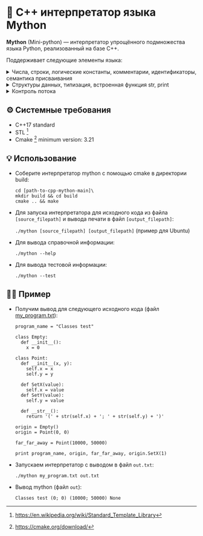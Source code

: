 # 🐍 C++ интерпретатор языка Mython
**Mython** (Mini-python) — интерпретатор упрощённого подмножества языка Python, реализованный на базе C++.

Поддерживает следующие элементы языка:

<details>
<summary>Числа, строки, логические константы, комментарии, идентификаторы, семантика присваивания</summary>

| | |
| ---- | ---- |
| **Исходный код** | `x = 57`<br>`print(x)`<br>`x = 'C++ black belt'`<br>`print(x)`<br>`y = False`<br>`x = y`<br>`print(x)`<br>`x = None`<br>`print(x, y)` |
| **Вывод** | `57`<br>`C++ black belt`<br>`False`<br>`None False` |
</details>
<details>
<summary>Структуры данных, типизация, встроенная функция str, print</summary>

  - *Классы*
  - *Наследование*
  - *Методы*

	| | |
	| ---- | ---- |
	| **Исходный код** | `class Shape:`<br>`  def __str__(self):`<br>`    return "Shape"`<br><br>`class Rect(Shape):`<br>`  def __init__(self, w, h):`<br>`    self.w = w`<br>`    self.h = h`<br>`  def __str__(self):`<br>`    return "Rect(" + str(self.w) + 'x' + str(self.h) + ')'`<br><br>`class Circle(Shape):`<br>`  def __init__(self, r):`<br>`    self.r = r`<br>`  def __str__(self):`<br>`    return 'Circle(' + str(self.r) + ')'`<br><br>`class Triangle(Shape):`<br>`  def __init__(self, a, b, c):`<br>`    self.ok = a + b > c and a + c > b and b + c > a`<br>`    if (self.ok):`<br>`      self.a = a`<br>`      self.b = b`<br>`      self.c = c`<br>`  def __str__(self):`<br>`    if self.ok:`<br>`      return 'Triangle(' + str(self.a) + ', ' + str(self.b) + ', ' + str(self.c) + ')'`<br>`    else:`<br>`      return 'Wrong triangle'`<br><br>`r = Rect(10, 20)`<br>`c = Circle(52)`<br>`t1 = Triangle(3, 4, 5)`<br>`t2 = Triangle(125, 1, 2)`<br><br>`print(r, c, t1, t2)` |
	| **Вывод** | `Rect(10x20) Circle(52) Triangle(3, 4, 5) Wrong triangle` |
</details>
<details>
<summary>Контроль потока</summary>

  - *Условный оператор*

	| | |
	| ---- | ---- |
	| **Исходный код** | `x = 4`<br>`y = 5`<br>`if x > y:`<br>`  print("x > y")`<br>`else:`<br>`  print("x <= y")`<br>`if x > 0:`<br>`  if y < 0:`<br>`    print("y < 0")`<br>`  else:`<br>`    print("y >= 0")`<br>`else:`<br>`  print("x <= 0")` |
	| **Вывод** | `x <= y`<br>`y >= 0` |		
</details>

## ⚙️ Системные требования
- C++17 standard
- STL [^1]
- Cmake [^2] minimum version: 3.21

## 💡 Использование
- Соберите интерпретатор mython с помощью cmake в директории build:

	```
	cd [path-to-cpp-mython-main]\
	mkdir build && cd build
	cmake .. && make
	```

- Для запуска интерпретатора для исходного кода из файла ```[source_filepath]``` и вывода печати в файл ```[output_filepath]```:

	```./mython [source_filepath] [output_filepath]``` (пример для Ubuntu)

- Для вывода справочной информации:

	```./mython --help```

- Для вывода тестовой информации:

	```./mython --test```

## 👨‍💻 Пример
- Получим вывод для следующего исходного кода (файл [my_program.txt](my_program.txt)):

	```
	program_name = "Classes test"
	
	class Empty:
	  def __init__():
	    x = 0
	
	class Point:
	  def __init__(x, y):
	    self.x = x
	    self.y = y
	
	  def SetX(value):
	    self.x = value
	  def SetY(value):
	    self.y = value
	
	  def __str__():
	    return '(' + str(self.x) + '; ' + str(self.y) + ')'
	
	origin = Empty()
	origin = Point(0, 0)
	
	far_far_away = Point(10000, 50000)
	
	print program_name, origin, far_far_away, origin.SetX(1)
	```

- Запускаем интерпретатор с выводом в файл ```out.txt```:

	```./mython my_program.txt out.txt```

- Вывод mython (файл ```out```):

	```Classes test (0; 0) (10000; 50000) None```
	
<!--
## Примеры
-->

[^1]: https://en.wikipedia.org/wiki/Standard_Template_Library
[^2]: https://cmake.org/download/